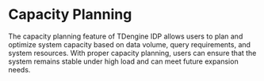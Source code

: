 # Capacity Planning

The capacity planning feature of TDengine IDP allows users to plan and optimize system capacity based on data volume, query requirements, and system resources. With proper capacity planning, users can ensure that the system remains stable under high load and can meet future expansion needs.